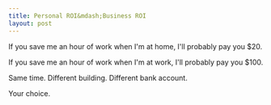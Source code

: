 ```yaml
---
title: Personal ROI&mdash;Business ROI
layout: post
---
```


If you save me an hour of work when I'm at home, I'll probably pay you $20.

If you save me an hour of work when I'm at work, I'll probably pay you $100.

Same time. Different building. Different bank account.

Your choice.
